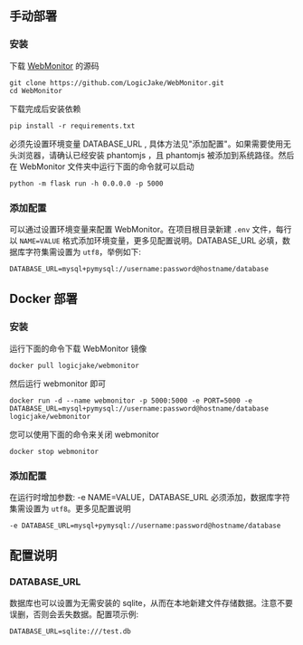 ## 手动部署

### 安装

下载 [WebMonitor](https://github.com/LogicJake/WebMonitor) 的源码

```
git clone https://github.com/LogicJake/WebMonitor.git
cd WebMonitor
```

下载完成后安装依赖

```
pip install -r requirements.txt

```

必须先设置环境变量 DATABASE_URL , 具体方法见"添加配置"。如果需要使用无头浏览器，请确认已经安装 phantomjs ，且 phantomjs 被添加到系统路径。然后在 WebMonitor 文件夹中运行下面的命令就可以启动

```
python -m flask run -h 0.0.0.0 -p 5000
```

### 添加配置
可以通过设置环境变量来配置 WebMonitor。在项目根目录新建 ```.env``` 文件，每行以 ```NAME=VALUE``` 格式添加环境变量，更多见配置说明。DATABASE_URL 必填，数据库字符集需设置为 ```utf8```，举例如下:
```
DATABASE_URL=mysql+pymysql://username:password@hostname/database
```

## Docker 部署

### 安装

运行下面的命令下载 WebMonitor 镜像

```
docker pull logicjake/webmonitor
```

然后运行 webmonitor 即可

```
docker run -d --name webmonitor -p 5000:5000 -e PORT=5000 -e DATABASE_URL=mysql+pymysql://username:password@hostname/database logicjake/webmonitor
```

您可以使用下面的命令来关闭 webmonitor

```
docker stop webmonitor
```

### 添加配置
在运行时增加参数: -e NAME=VALUE，DATABASE_URL 必须添加，数据库字符集需设置为 ```utf8```。更多见配置说明
```
-e DATABASE_URL=mysql+pymysql://username:password@hostname/database
```

## 配置说明
### DATABASE_URL
数据库也可以设置为无需安装的 sqlite，从而在本地新建文件存储数据。注意不要误删，否则会丢失数据。配置项示例:
```
DATABASE_URL=sqlite:///test.db
```